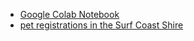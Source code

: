 - [Google Colab Notebook](https://colab.research.google.com/)
- [pet registrations in the Surf Coast Shire](https://data.gov.au/dataset/surf-coast-shire-animal-regsitrations)
